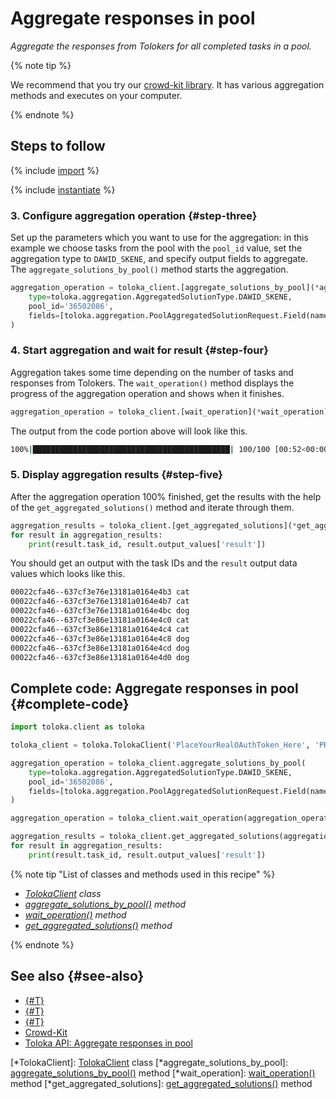 # Aggregate responses in pool

_Aggregate the responses from Tolokers for all completed tasks in a pool._

{% note tip %}

We recommend that you try our [crowd-kit library](../../crowd-kit/index.md). It has various aggregation methods and executes on your computer.

{% endnote %}

## Steps to follow

{% include [import](../_includes/recipes/import.md) %}

{% include [instantiate](../_includes/recipes/instantiate.md) %}

### 3. Configure aggregation operation {#step-three}

Set up the parameters which you want to use for the aggregation: in this example we choose tasks from the pool with the `pool_id` value, set the aggregation type to `DAWID_SKENE`, and specify output fields to aggregate. The `aggregate_solutions_by_pool()` method starts the aggregation.

```python
aggregation_operation = toloka_client.[aggregate_solutions_by_pool](*aggregate_solutions_by_pool)(
    type=toloka.aggregation.AggregatedSolutionType.DAWID_SKENE,
    pool_id='36502086',
    fields=[toloka.aggregation.PoolAggregatedSolutionRequest.Field(name='result')]
)
```

### 4. Start aggregation and wait for result {#step-four}

Aggregation takes some time depending on the number of tasks and responses from Tolokers. The `wait_operation()` method displays the progress of the aggregation operation and shows when it finishes.

```python
aggregation_operation = toloka_client.[wait_operation](*wait_operation)(aggregation_operation)
```

The output from the code portion above will look like this.

```bash
100%|████████████████████████████████████████████| 100/100 [00:52<00:00,  1.92it/s]
```

### 5. Display aggregation results {#step-five}

After the aggregation operation 100% finished, get the results with the help of the `get_aggregated_solutions()` method and iterate through them.

```python
aggregation_results = toloka_client.[get_aggregated_solutions](*get_aggregated_solutions)(aggregation_operation.id)
for result in aggregation_results:
    print(result.task_id, result.output_values['result'])
```

You should get an output with the task IDs and the `result` output data values which looks like this.

```bash
00022cfa46--637cf3e76e13181a0164e4b3 cat
00022cfa46--637cf3e76e13181a0164e4b7 cat
00022cfa46--637cf3e76e13181a0164e4bc dog
00022cfa46--637cf3e86e13181a0164e4c0 cat
00022cfa46--637cf3e86e13181a0164e4c4 cat
00022cfa46--637cf3e86e13181a0164e4c8 dog
00022cfa46--637cf3e86e13181a0164e4cd dog
00022cfa46--637cf3e86e13181a0164e4d0 dog
```

## Complete code: Aggregate responses in pool {#complete-code}

```python
import toloka.client as toloka

toloka_client = toloka.TolokaClient('PlaceYourRealOAuthToken_Here', 'PRODUCTION')

aggregation_operation = toloka_client.aggregate_solutions_by_pool(
    type=toloka.aggregation.AggregatedSolutionType.DAWID_SKENE,
    pool_id='36502086',
    fields=[toloka.aggregation.PoolAggregatedSolutionRequest.Field(name='result')]
)

aggregation_operation = toloka_client.wait_operation(aggregation_operation)

aggregation_results = toloka_client.get_aggregated_solutions(aggregation_operation.id)
for result in aggregation_results:
    print(result.task_id, result.output_values['result'])
```

{% note tip "List of classes and methods used in this recipe" %}

- _[TolokaClient](../reference/toloka.client.TolokaClient.md) class_
- _[aggregate_solutions_by_pool()](../reference/toloka.client.TolokaClient.aggregate_solutions_by_pool.md) method_
- _[wait_operation()](../reference/toloka.client.TolokaClient.wait_operation.md) method_
- _[get_aggregated_solutions()](../reference/toloka.client.TolokaClient.get_aggregated_solutions.md) method_

{% endnote %}

## See also {#see-also}

- [{#T}](../../guide/concepts/overview.md)
- [{#T}](./learn-basics.md)
- [{#T}](./use-cases.md)
- [Crowd-Kit](../../crowd-kit/index.md)
- [Toloka API: Aggregate responses in pool](https://toloka.ai/docs/api/api-reference/#post-/aggregated-solutions/aggregate-by-pool)

[*TolokaClient]: [TolokaClient](../reference/toloka.client.TolokaClient.md) class
[*aggregate_solutions_by_pool]: [aggregate_solutions_by_pool()](../reference/toloka.client.TolokaClient.aggregate_solutions_by_pool.md) method
[*wait_operation]: [wait_operation()](../reference/toloka.client.TolokaClient.wait_operation.md) method
[*get_aggregated_solutions]: [get_aggregated_solutions()](../reference/toloka.client.TolokaClient.get_aggregated_solutions.md) method
